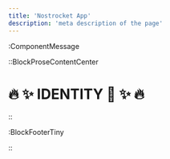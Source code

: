 ```yaml
---
title: 'Nostrocket App'
description: 'meta description of the page'
---
```

:ComponentMessage


::BlockProseContentCenter

# 🔥 ✨ IDENTITY 🪪 ✨ 🔥

::


:BlockFooterTiny


::